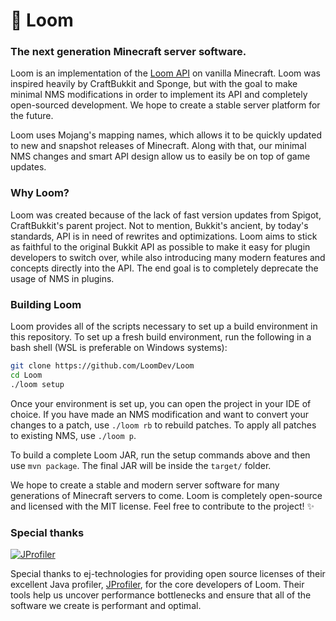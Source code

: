 # 🧵 Loom
### The next generation Minecraft server software.

Loom is an implementation of the [Loom API](/api) on vanilla Minecraft. Loom was inspired heavily by CraftBukkit and Sponge, but with the goal to make minimal NMS modifications in order to implement its API and completely open-sourced development. We hope to create a stable server platform for the future.

Loom uses Mojang's mapping names, which allows it to be quickly updated to new and snapshot releases of Minecraft. Along with that, our minimal NMS changes and smart API design allow us to easily be on top of game updates.

### Why Loom?
Loom was created because of the lack of fast version updates from Spigot, CraftBukkit's parent project. Not to mention, Bukkit's ancient, by today's standards, API is in need of rewrites and optimizations. Loom aims to stick as faithful to the original Bukkit API as possible to make it easy for plugin developers to switch over, while also introducing many modern features and concepts directly into the API. The end goal is to completely deprecate the usage of NMS in plugins.

### Building Loom
Loom provides all of the scripts necessary to set up a build environment in this repository. To set up a fresh build environment, run the following in a bash shell (WSL is preferable on Windows systems):
```bash
git clone https://github.com/LoomDev/Loom
cd Loom
./loom setup
```
Once your environment is set up, you can open the project in your IDE of choice. If you have made an NMS modification and want to convert your changes to a patch, use `./loom rb` to rebuild patches. To apply all patches to existing NMS, use `./loom p`.

To build a complete Loom JAR, run the setup commands above and then use `mvn package`. The final JAR will be inside the `target/` folder.

We hope to create a stable and modern server software for many generations of Minecraft servers to come. Loom is completely open-source and licensed with the MIT license. Feel free to contribute to the project! ✨

### Special thanks
[![JProfiler](https://www.ej-technologies.com/images/product_banners/jprofiler_medium.png)](https://www.ej-technologies.com/products/jprofiler/overview.html)  

Special thanks to ej-technologies for providing open source licenses of their excellent Java profiler, [JProfiler](https://www.ej-technologies.com/products/jprofiler/overview.html), for the core developers of Loom. Their tools help us uncover performance bottlenecks and ensure that all of the software we create is performant and optimal.
